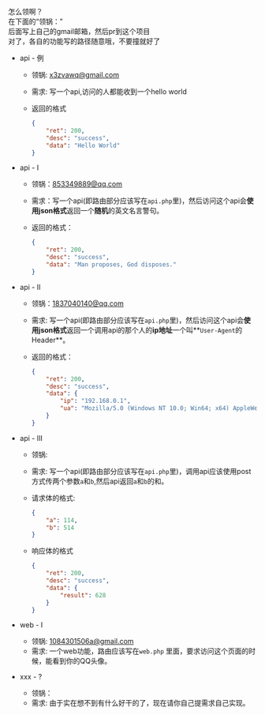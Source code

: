 怎么领啊？  
在下面的“领锅：”  
后面写上自己的gmail邮箱，然后pr到这个项目  
对了，各自的功能写的路径随意哦，不要撞就好了  

- api - 例

  - 领锅: x3zvawq@gmail.com

  - 需求: 写一个api,访问的人都能收到一个hello world

  - 返回的格式

    ```json
    {
        "ret": 200,
        "desc": "success",
        "data": "Hello World"
    }
    ```

- api - I

  - 领锅：853349889@qq.com

  - 需求：写一个api(即路由部分应该写在`api.php`里)，然后访问这个api会**使用json格式**返回一个**随机**的英文名言警句。

  - 返回的格式：

    ```json
    {
        "ret": 200,
        "desc": "success",
        "data": "Man proposes, God disposes."
    }
    ```

- api - II

  - 领锅：1837040140@qq.com

  - 需求:  写一个api(即路由部分应该写在`api.php`里)，然后访问这个api会**使用json格式**返回一个调用api的那个人的**ip地址**一个叫**`User-Agent`的Header**。

  - 返回的格式：

    ```json
    {
        "ret": 200,
        "desc": "success",
        "data": {
            "ip": "192.168.0.1",
            "ua": "Mozilla/5.0 (Windows NT 10.0; Win64; x64) AppleWebKit/537.36 (KHTML, like Gecko) Chrome/79.0.3945.130 Safari/537.36"
        }
    }
    ```

- api - III

  - 领锅:

  - 需求: 写一个api(即路由部分应该写在`api.php`里)，调用api应该使用post方式传两个参数`a`和`b`,然后api返回`a`和`b`的和。

  - 请求体的格式:

    ```json
    {
        "a": 114,
        "b": 514
    }
    ```

  - 响应体的格式

    ```json
    {
        "ret": 200,
        "desc": "success",
        "data": {
            "result": 628
        }
    }
    ```

- web - I
  - 领锅: 1084301506a@gmail.com
  - 需求: 一个web功能，路由应该写在`web.php` 里面，要求访问这个页面的时候，能看到你的QQ头像。

- xxx - ?
  - 领锅：
  - 需求: 由于实在想不到有什么好干的了，现在请你自己提需求自己实现。
